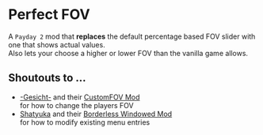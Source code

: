 # Perfect FOV

A `Payday 2` mod that **replaces** the default percentage based FOV slider with one that shows actual values.  
Also lets your choose a higher or lower FOV than the vanilla game allows.

## Shoutouts to ...

* [-Gesicht-](https://modworkshop.net/user/-gesicht-) and their [CustomFOV Mod](https://modworkshop.net/mod/14930)  
  for how to change the players FOV
* [Shatyuka](https://modworkshop.net/user/shatyuka) and their [Borderless Windowed Mod](https://modworkshop.net/mod/27683)  
  for how to modify existing menu entries